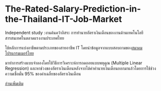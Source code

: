# The-Rated-Salary-Prediction-in-the-Thailand-IT-Job-Market
Independent study :งานค้นคว้าอิสระ การทำนายอัตราเงินเดือนของงานด้านเทคโนโลยีสารสนเทศในตลาดแรงงานประเทศไทย

ใช้หลักการแบ่งอาชีพตามประเภทของสายอาชีพ IT โดยนำข้อมูลจากแบบสอบถามของ<a href="www.digitalskill.org">สมาคมโปรแกรมเมอร์ไทย</a> 

มาทำการสร้างแบบจำลองโดยใช้วิธีการวิเคราะห์การถดถอยแบบพหุคูณ (Multiple Linear Regression) 
และหาช่วงของอัตราเงินเดือนหลังจากได้ค่าคำนายเงินเดือนออกมาแล้วโดยการใช้ช่วงความเชื่อมั่น 95% ของค่าเฉลี่ยของอัตราเงินเดือน

<a href="https://github.com/PunikaAmorn/The-Rated-Salary-Prediction-in-the-Thailand-IT-Job-Market/wiki/%E0%B8%87%E0%B8%B2%E0%B8%99%E0%B8%84%E0%B9%89%E0%B8%99%E0%B8%84%E0%B8%A7%E0%B9%89%E0%B8%B2%E0%B8%AD%E0%B8%B4%E0%B8%AA%E0%B8%A3%E0%B8%B0-%E0%B8%81%E0%B8%B2%E0%B8%A3%E0%B8%97%E0%B8%B3%E0%B8%99%E0%B8%B2%E0%B8%A2%E0%B8%AD%E0%B8%B1%E0%B8%95%E0%B8%A3%E0%B8%B2%E0%B9%80%E0%B8%87%E0%B8%B4%E0%B8%99%E0%B9%80%E0%B8%94%E0%B8%B7%E0%B8%AD%E0%B8%99%E0%B8%82%E0%B8%AD%E0%B8%87%E0%B8%87%E0%B8%B2%E0%B8%99%E0%B8%94%E0%B9%89%E0%B8%B2%E0%B8%99%E0%B9%80%E0%B8%97%E0%B8%84%E0%B9%82%E0%B8%99%E0%B9%82%E0%B8%A5%E0%B8%A2%E0%B8%B5%E0%B8%AA%E0%B8%B2%E0%B8%A3%E0%B8%AA%E0%B8%99%E0%B9%80%E0%B8%97%E0%B8%A8%E0%B9%83%E0%B8%99%E0%B8%95%E0%B8%A5%E0%B8%B2%E0%B8%94%E0%B9%81%E0%B8%A3%E0%B8%87%E0%B8%87%E0%B8%B2%E0%B8%99%E0%B8%9B%E0%B8%A3%E0%B8%B0%E0%B9%80%E0%B8%97%E0%B8%A8%E0%B9%84%E0%B8%97%E0%B8%A2">อ่านเพิ่มเติม</a>
